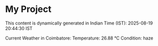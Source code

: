 # My Project

This content is dynamically generated in Indian Time (IST): 2025-08-19 20:44:30 IST


Current Weather in Coimbatore:
Temperature: 26.88 °C
Condition: haze
